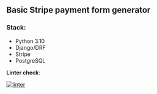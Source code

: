 ## Basic Stripe payment form generator

### Stack:
+ Python 3.10
+ Django/DRF
+ Stripe
+ PostgreSQL

**Linter check**:

[![linter](https://github.com/Polyrom/stripe_payment_test/actions/workflows/linter.yml/badge.svg)](https://github.com/Polyrom/stripe_payment_test/actions/workflows/linter.yml)